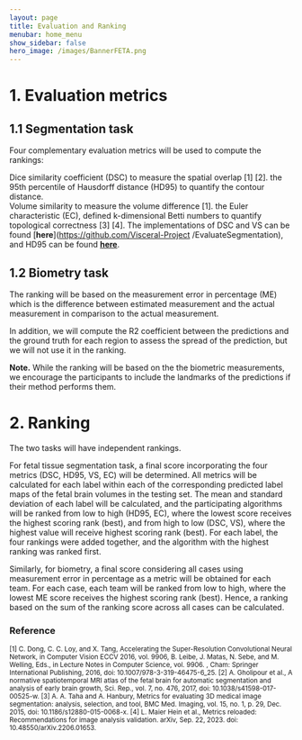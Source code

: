 ```yaml
---
layout: page
title: Evaluation and Ranking
menubar: home_menu
show_sidebar: false
hero_image: /images/BannerFETA.png
---
```


# 1. Evaluation metrics
## 1.1 Segmentation task

Four complementary evaluation metrics will be used to compute the rankings: 

Dice similarity coefficient (DSC) to measure the spatial overlap [1] [2].
the 95th percentile of Hausdorff distance (HD95) to quantify the contour distance.  
Volume similarity to measure the volume difference [1].
the Euler characteristic (EC), defined k-dimensional Betti numbers to quantify topological correctness [3] [4]. 
The implementations of DSC and VS can be found [**here**](https://github.com/Visceral-Project
 /EvaluateSegmentation), and HD95 can be found [**here**](https://github.com/google-deepmind/surface-distance).

## 1.2 Biometry task

The ranking will be based on the measurement error in percentage (ME) which is the difference between estimated measurement and the actual measurement in comparison to the actual measurement. 

In addition, we will compute the R2 coefficient between the predictions and the ground truth for each region to assess the spread of the prediction, but we will not use it in the ranking.  

**Note.** While the ranking will be based on the the biometric measurements, we encourage the participants to include the landmarks of the predictions if their method performs them.

# 2. Ranking


The two tasks will have independent rankings. 

For fetal tissue segmentation task, a final score incorporating the four metrics (DSC, HD95, VS, EC) will be determined. All metrics will be calculated for each label within each of the corresponding predicted label maps of the fetal brain volumes in the testing set. The mean and standard deviation of each label will be calculated, and the participating algorithms will be ranked from low to high (HD95, EC), where the lowest score receives the highest scoring rank (best), and from high to low (DSC, VS), where the highest value will receive highest scoring rank (best). For each label, the four rankings were added together, and the algorithm with the highest ranking was ranked first.  

Similarly, for biometry, a final score considering all cases using measurement error in percentage as a metric will be obtained for each team. For each case, each team will be ranked from low to high, where the lowest ME score receives the highest scoring rank (best). Hence, a ranking based on the sum of the ranking score across all cases can be calculated. 



### Reference
<small>
[1] C. Dong, C. C. Loy, and X. Tang, Accelerating the Super-Resolution Convolutional Neural Network, in Computer Vision ECCV 2016, vol. 9906, B. Leibe, J. Matas, N. Sebe, and M. Welling, Eds., in Lecture Notes in Computer Science, vol. 9906. , Cham: Springer International Publishing, 2016, doi: 10.1007/978-3-319-46475-6_25.   
[2] A. Gholipour et al., A normative spatiotemporal MRI atlas of the fetal brain for automatic segmentation and analysis of early brain growth, Sci. Rep., vol. 7, no. 476, 2017, doi: 10.1038/s41598-017-00525-w.   
[3] A. A. Taha and A. Hanbury, Metrics for evaluating 3D medical image segmentation: analysis, selection, and tool, BMC Med. Imaging, vol. 15, no. 1, p. 29, Dec. 2015, doi: 10.1186/s12880-015-0068-x.   
[4] L. Maier Hein et al., Metrics reloaded: Recommendations for image analysis validation. arXiv, Sep. 22, 2023. doi: 10.48550/arXiv.2206.01653.  
</small>

  